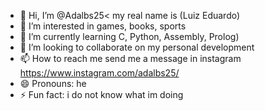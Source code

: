 - 👋 Hi, I’m @Adalbs25< my real name is (Luiz Eduardo)
- 👀 I’m interested in games, books, sports
- 🌱 I’m currently learning C, Python, Assembly, Prolog)
- 💞️ I’m looking to collaborate on my personal development
- 📫 How to reach me send me a message in instagram https://www.instagram.com/adalbs25/ 
- 😄 Pronouns: he
- ⚡ Fun fact: i do not know what im doing



